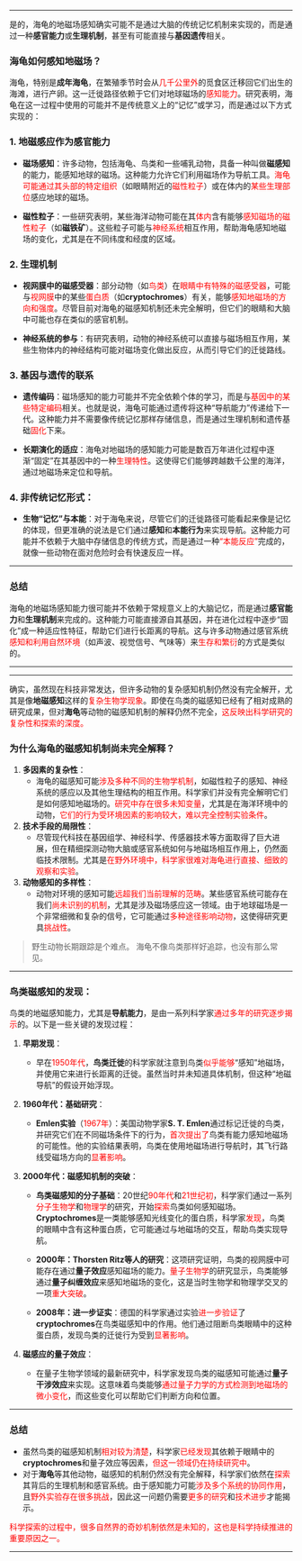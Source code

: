 
---

是的，海龟的地磁场感知确实可能不是通过大脑的传统记忆机制来实现的，而是通过一种**感官能力**或**生理机制**，甚至有可能直接与**基因遗传**相关。

### **海龟如何感知地磁场？**

海龟，特别是**成年海龟**，在繁殖季节时会从<span style="color:rgb(255, 0, 0)">几千公里外</span>的觅食区迁移回它们出生的海滩，进行产卵。这一迁徙路径依赖于它们对地球磁场的<span style="color:rgb(255, 0, 0)">感知能力</span>。研究表明，海龟在这一过程中使用的可能并不是传统意义上的“记忆”或学习，而是通过以下方式实现的：

### **1. 地磁感应作为感官能力**

- **磁场感知**：许多动物，包括海龟、鸟类和一些哺乳动物，具备一种叫做**磁感知**的能力，能感知地球的磁场。这种能力允许它们利用磁场作为导航工具。<span style="color:rgb(255, 0, 0)">海龟可能通过其头部的特定组织</span>（如眼睛附近的<span style="color:rgb(255, 0, 0)">磁性粒子</span>）或在体内的<span style="color:rgb(255, 0, 0)">某些生理部位</span>感应地球的磁场。
    
- **磁性粒子**：一些研究表明，某些海洋动物可能在其<span style="color:rgb(255, 0, 0)">体内</span>含有能够<span style="color:rgb(255, 0, 0)">感知磁场的磁性粒子</span>（如**磁铁矿**）。这些粒子可能与<span style="color:rgb(255, 0, 0)">神经系统</span>相互作用，帮助海龟感知地磁场的变化，尤其是在不同纬度和经度的区域。
    

### **2. 生理机制**

- **视网膜中的磁感受器**：部分动物（如<span style="color:rgb(255, 0, 0)">鸟类</span>）在<span style="color:rgb(255, 0, 0)">眼睛中有特殊的磁感受器</span>，可能与<span style="color:rgb(255, 0, 0)">视网膜</span>中的某些<span style="color:rgb(255, 0, 0)">蛋白质</span>（如**cryptochromes**）有关，能够<span style="color:rgb(255, 0, 0)">感知地磁场的方向和强度</span>。尽管目前对海龟的磁感知机制还未完全解明，但它们的眼睛和大脑中可能也存在类似的感官机制。
    
- **神经系统的参与**：有研究表明，动物的神经系统可以直接与磁场相互作用，某些生物体内的神经结构可能对磁场变化做出反应，从而引导它们的迁徙路线。
    

### **3. 基因与遗传的联系**

- **遗传编码**：磁场感知的能力可能并不完全依赖个体的学习，而是与<span style="color:rgb(255, 0, 0)">基因中的某些特定编码</span>相关。也就是说，海龟可能通过遗传将这种“导航能力”传递给下一代。这种能力并不需要像传统记忆那样存储信息，而是通过生理机制和遗传基础<span style="color:rgb(255, 0, 0)">固化</span>下来。
    
- **长期演化的适应**：海龟对地磁场的感知能力可能是数百万年进化过程中逐渐“固定”在其基因中的一种<span style="color:rgb(255, 0, 0)">生理特性</span>。这使得它们能够跨越数千公里的海洋，通过地磁场来定位和导航。
    

### **4. 非传统记忆形式：**

- **生物“记忆”与本能**：对于海龟来说，尽管它们的迁徙路径可能看起来像是记忆的体现，但更准确的说法是它们通过**感知**和**本能行为**来实现导航。这种能力可能并不依赖于大脑中存储信息的传统方式，而是通过一种<span style="color:rgb(255, 0, 0)">“本能反应”</span>完成的，就像一些动物在面对危险时会有快速反应一样。

---

### **总结**

海龟的地磁场感知能力很可能并不依赖于常规意义上的大脑记忆，而是通过**感官能力**和**生理机制**来完成的。这种能力可能直接源自其基因，并在进化过程中逐步“固化”成一种适应性特征，帮助它们进行长距离的导航。这与许多动物通过感官系统<span style="color:rgb(255, 0, 0)">感知和利用自然环境</span>（如声波、视觉信号、气味等）来<span style="color:rgb(255, 0, 0)">生存和繁衍</span>的方式是类似的。

---

---

确实，虽然现在科技非常发达，但许多动物的复杂感知机制仍然没有完全解开，尤其是像**地磁感知**这样的<span style="color:rgb(255, 0, 0)">复杂生物学现象</span>。即使在鸟类的磁感知已经有了相对成熟的研究成果，但对**海龟**等动物的磁感知机制的解释仍然不完全，<span style="color:rgb(255, 0, 0)">这反映出科学研究的复杂性和探索的深度。</span>

### **为什么海龟的磁感知机制尚未完全解释？**

1. **多因素的复杂性**：
    - 海龟的磁感知可能<span style="color:rgb(255, 0, 0)">涉及多种不同的生物学机制</span>，如磁性粒子的感知、神经系统的感应以及其他生理结构的相互作用。科学家们并没有完全解明它们是如何感知地磁场的。<span style="color:rgb(255, 0, 0)">研究中存在很多未知变量</span>，尤其是在海洋环境中的动物，<span style="color:rgb(255, 0, 0)">它们的行为受环境因素的影响较大，难以完全控制实验条件</span>。
2. **技术手段的局限性**：
    - 尽管现代科技在基因组学、神经科学、传感器技术等方面取得了巨大进展，但在精细探测动物大脑或感官系统如何与地磁场相互作用上，仍然面临技术限制。尤其是<span style="color:rgb(255, 0, 0)">在野外环境中，科学家很难对海龟进行直接、细致的观察和实验</span>。
3. **动物感知的多样性**：
    - 动物对环境的感知可能<span style="color:rgb(255, 0, 0)">远超我们当前理解的范畴</span>。某些感官系统可能存在我们<span style="color:rgb(255, 0, 0)">尚未识别的机制</span>，尤其是涉及磁场感应这一领域。由于地球磁场是一个非常细微和复杂的信号，它可能通过<span style="color:rgb(255, 0, 0)">多种途径影响动物</span>，这使得研究更具<span style="color:rgb(255, 0, 0)">挑战性</span>。

> 野生动物长期跟踪是个难点。
> 海龟不像鸟类那样好追踪，也没有那么常见。

---

### **鸟类磁感知的发现：**

鸟类的地磁感知能力，尤其是**导航能力**，是由一系列科学家<span style="color:rgb(255, 0, 0)">通过多年的研究逐步揭示</span>的。以下是一些关键的发现过程：

1. **早期发现**：
    
    - 早在<span style="color:rgb(255, 0, 0)">1950年代</span>，**鸟类迁徙**的科学家就注意到鸟类<span style="color:rgb(255, 0, 0)">似乎能够</span>“感知”地磁场，并使用它来进行长距离的迁徙。虽然当时并未知道具体机制，但这种“地磁导航”的假设开始浮现。
2. **1960年代：基础研究**：
    
    - **Emlen实验**（<span style="color:rgb(255, 0, 0)">1967年</span>）：美国动物学家**S. T. Emlen**通过标记迁徙的鸟类，并研究它们在不同磁场条件下的行为，<span style="color:rgb(255, 0, 0)">首次提出了</span>鸟类有能力感知地磁场的可能性。他的实验结果表明，鸟类在使用地磁场进行导航时，其飞行路线受磁场方向的<span style="color:rgb(255, 0, 0)">显著影响</span>。
3. **2000年代：磁感知机制的突破**：
    
    - **鸟类磁感知的分子基础**：20世纪<span style="color:rgb(255, 0, 0)">90年代</span>和<span style="color:rgb(255, 0, 0)">21世纪初</span>，科学家们通过一系列<span style="color:rgb(255, 0, 0)">分子生物学</span>和<span style="color:rgb(255, 0, 0)">物理学</span>的研究，开始<span style="color:rgb(255, 0, 0)">探索</span>鸟类如何感知磁场。**Cryptochromes**是一类能够感知光线变化的蛋白质，科学家<span style="color:rgb(255, 0, 0)">发现</span>，鸟类的眼睛中含有这种蛋白质，它可能通过与地磁场的交互，帮助鸟类实现导航。
        
    - **2000年：Thorsten Ritz等人的研究**：这项研究证明，鸟类的视网膜中可能存在通过**量子效应**感知磁场的能力。<span style="color:rgb(255, 0, 0)">量子生物学</span>的研究显示，鸟类能够通过**量子纠缠效应**来感知地磁场的变化，这是当时生物学和物理学交叉的一项<span style="color:rgb(255, 0, 0)">重大突破</span>。
        
    - **2008年：进一步证实**：德国的科学家通过实验<span style="color:rgb(255, 0, 0)">进一步验证</span>了**cryptochromes**在鸟类磁感知中的作用。他们通过阻断鸟类眼睛中的这种蛋白质，发现鸟类的迁徙行为受到<span style="color:rgb(255, 0, 0)">显著影响</span>。
        
4. **磁感应的量子效应**：
    
    - 在量子生物学领域的最新研究中，科学家发现鸟类的磁感知可能通过**量子干涉效应**来实现。这意味着鸟类能够<span style="color:rgb(255, 0, 0)">通过量子力学的方式检测到地磁场的微小变化</span>，而这些变化可以帮助它们判断方向和位置。

---

### **总结**

- 虽然鸟类的磁感知机制<span style="color:rgb(255, 0, 0)">相对较为清楚</span>，科学家<span style="color:rgb(255, 0, 0)">已经发现</span>其依赖于眼睛中的**cryptochromes**和量子效应等因素，<span style="color:rgb(255, 0, 0)">但这一领域仍在持续研究中</span>。
- 对于**海龟**等其他动物，磁感知的机制仍然没有完全解释，科学家们依然在<span style="color:rgb(255, 0, 0)">探索</span>其背后的生理机制和感官系统。由于感知能力可能<span style="color:rgb(255, 0, 0)">涉及多个系统的协同作用</span>，且<span style="color:rgb(255, 0, 0)">野外实验存在很多挑战</span>，因此这一问题仍需要<span style="color:rgb(255, 0, 0)">更多的研究</span>和<span style="color:rgb(255, 0, 0)">技术进步</span>才能揭示。

<span style="color:rgb(255, 0, 0)">科学探索的过程中，很多自然界的奇妙机制依然是未知的，这也是科学持续推进的重要原因之一。</span>

---





